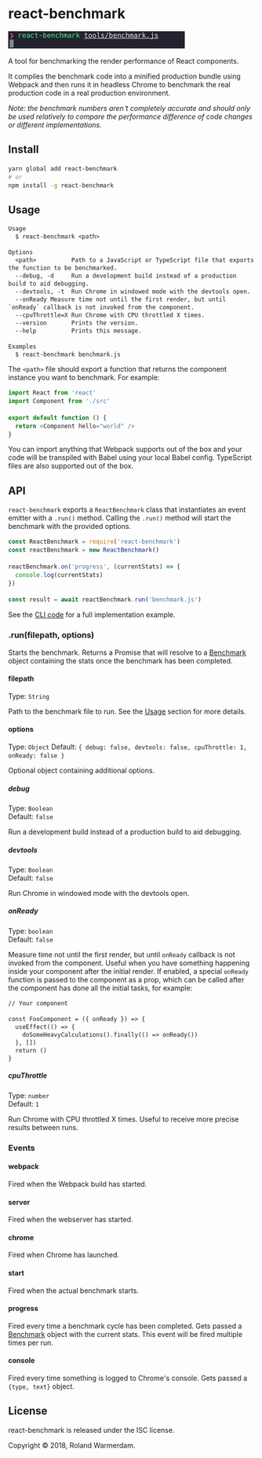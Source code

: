 # react-benchmark

![Demo](demo.gif)

A tool for benchmarking the render performance of React components.

It compiles the benchmark code into a minified production bundle using Webpack and then runs it in headless Chrome to benchmark the real production code in a real production environment.

_Note: the benchmark numbers aren՚t completely accurate and should only be used relatively to compare the performance difference of code changes or different implementations._

## Install

```sh
yarn global add react-benchmark
# or
npm install -g react-benchmark
```

## Usage

```
Usage
  $ react-benchmark <path>

Options
  <path>          Path to a JavaScript or TypeScript file that exports the function to be benchmarked.
  --debug, -d     Run a development build instead of a production build to aid debugging.
  --devtools, -t  Run Chrome in windowed mode with the devtools open.
  --onReady Measure time not until the first render, but until `onReady` callback is not invoked from the component.
  --cpuThrottle=X Run Chrome with CPU throttled X times.
  --version       Prints the version.
  --help          Prints this message.

Examples
  $ react-benchmark benchmark.js
```

The `<path>` file should export a function that returns the component instance you want to benchmark. For example:

```js
import React from 'react'
import Component from './src'

export default function () {
  return <Component hello="world" />
}
```

You can import anything that Webpack supports out of the box and your code will be transpiled with Babel using your local Babel config. TypeScript files are also supported out of the box.

## API

`react-benchmark` exports a `ReactBenchmark` class that instantiates an event emitter with a `.run()` method. Calling the `.run()` method will start the benchmark with the provided options.

```js
const ReactBenchmark = require('react-benchmark')
const reactBenchmark = new ReactBenchmark()

reactBenchmark.on('progress', (currentStats) => {
  console.log(currentStats)
})

const result = await reactBenchmark.run('benchmark.js')
```

See the [CLI code](lib/cli.js) for a full implementation example.

### .run(filepath, options)

Starts the benchmark. Returns a Promise that will resolve to a [Benchmark](https://benchmarkjs.com/docs) object containing the stats once the benchmark has been completed.

#### filepath

Type: `String`

Path to the benchmark file to run. See the [Usage](#usage) section for more details.

#### options

Type: `Object`
Default: `{ debug: false, devtools: false, cpuThrottle: 1, onReady: false }`

Optional object containing additional options.

##### debug

Type: `Boolean`<br>
Default: `false`

Run a development build instead of a production build to aid debugging.

##### devtools

Type: `Boolean`<br>
Default: `false`

Run Chrome in windowed mode with the devtools open.

##### onReady

Type: `boolean`<br>
Default: `false`

Measure time not until the first render, but until `onReady` callback is not invoked from the component. Useful when you have something happening inside your component after the initial render. If enabled, a special `onReady` function is passed to the component as a prop, which can be called after the component has done all the initial tasks, for example:

```tsx
// Your component

const FooComponent = ({ onReady }) => {
  useEffect(() => {
    doSomeHeavyCalculations().finally(() => onReady())
  }, [])
  return ()
}
```

##### cpuThrottle

Type: `number`<br>
Default: `1`

Run Chrome with CPU throttled X times. Useful to receive more precise results between runs.

### Events

#### webpack

Fired when the Webpack build has started.

#### server

Fired when the webserver has started.

#### chrome

Fired when Chrome has launched.

#### start

Fired when the actual benchmark starts.

#### progress

Fired every time a benchmark cycle has been completed. Gets passed a [Benchmark](https://benchmarkjs.com/docs) object with the current stats. This event will be fired multiple times per run.

#### console

Fired every time something is logged to Chrome՚s console. Gets passed a `{type, text}` object.

## License

react-benchmark is released under the ISC license.

Copyright © 2018, Roland Warmerdam.
